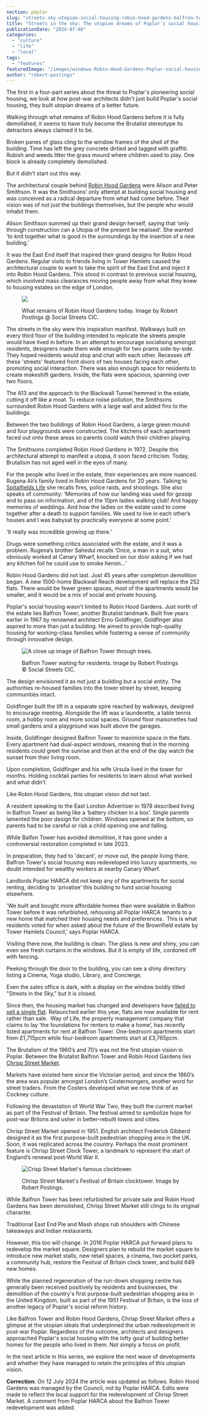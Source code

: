 ```yaml
---
section: poplar
slug: "streets-sky-utopian-social-housing-robin-hood-gardens-balfron-tower"
title: "Streets in the sky: The utopian dreams of Poplar’s social housing"
publicationDate: "2024-07-08"
categories: 
  - "culture"
  - "life"
  - "local"
tags: 
  - "features"
featuredImage: "/images/windows-Robin-Hood-Gardens-Poplar-social-housing-East-London.jpg"
author: "robert-postings"
---
```


The first in a four-part series about the threat to Poplar's pioneering social housing, we look at how post-war architects didn't just build Poplar's social housing, they built utopian dreams of a better future.

Walking through what remains of Robin Hood Gardens before it is fully demolished, it seems to have truly become the Brutalist stereotype its detractors always claimed it to be.

Broken panes of glass cling to the window frames of the shell of the building. Time has left the grey concrete dirtied and tagged with graffiti. Rubish and weeds litter the grass mound where children used to play. One block is already completely demolished.

But it didn’t start out this way.

The architectural couple behind [Robin Hood Gardens](https://poplarlondon.co.uk/walk-social-housing-poplars-architecture/) were Alison and Peter Smithson. It was the Smithsons’ only attempt at building social housing and was conceived as a radical departure from what had come before. Their vision was of not just the buildings themselves, but the people who would inhabit them.

Alison Smithson summed up their grand design herself, saying that ‘only through construction can a Utopia of the present be realised’. She wanted ‘to knit together what is good in the surroundings by the insertion of a new building.’

It was the East End itself that inspired their grand designs for Robin Hood Gardens. Regular visits to friends living in Tower Hamlets caused the architectural couple to want to take the spirit of the East End and inject it into Robin Hood Gardens. This stood in contrast to previous social housing, which involved mass clearances moving people away from what they knew to housing estates on the edge of London.

<figure>

![](/images/Robin-Hood-Gardens-Exterior-View-1024x683.jpg)

<figcaption>

What remains of Robin Hood Gardens today. Image by Robert Postings @ Social Streets CIC.

</figcaption>

</figure>

The streets in the sky were this inspiration manifest. Walkways built on every third floor of the building intended to replicate the streets people would have lived in before. In an attempt to encourage socialising amongst residents, designers made them wide enough for two prams side-by-side. They hoped residents would stop and chat with each other. Recesses off these 'streets' featured front doors of two houses facing each other, promoting social interaction. There was also enough space for residents to create makeshift gardens. Inside, the flats were spacious, spanning over two floors.

The A13 and the approach to the Blackwall Tunnel hemmed in the estate, cutting it off like a moat. To reduce noise pollution, the Smithsons surrounded Robin Hood Gardens with a large wall and added fins to the buildings.

Between the two buildings of Robin Hood Gardens, a large green mound and four playgrounds were constructed. The kitchens of each apartment faced out onto these areas so parents could watch their children playing.

The Smithsons completed Robin Hood Gardens in 1972. Despite this architectural attempt to manifest a utopia, it soon faced criticism. Today, Brutalism has not aged well in the eyes of many.

For the people who lived in the estate, their experiences are more nuanced. Rugena Ali’s family lived in Robin Hood Gardens for 20 years. Talking to [Spitalfields Life](https://spitalfieldslife.com/2016/08/21/decanted-from-robin-hood-gardens/) she recalls fires, police raids, and shootings. She also speaks of community: ‘Memories of how our landing was used for gossip and to pass on information, and of the 10pm ladies walking club! And happy memories of weddings. And how the ladies on the estate used to come together after a death to support families. We used to live in each other’s houses and I was babysat by practically everyone at some point.’

‘It really was incredible growing up there.’

Drugs were something critics associated with the estate, and it was a problem. Rugena’s brother Sahedul recalls ‘Once, a man in a suit, who obviously worked at Canary Wharf, knocked on our door asking if we had any kitchen foil he could use to smoke heroin…’

Robin Hood Gardens did not last. Just 45 years after completion demolition began. A new 1500-home Blackwall Reach development will replace the 252 flats. There would be fewer green spaces, most of the apartments would be smaller, and it would be a mix of social and private housing.

Poplar's social housing wasn't limited to Robin Hood Gardens. Just north of the estate lies Balfron Tower, another Brutalist landmark. Built five years earlier in 1967 by renowned architect Erno Goldfinger, Goldfinger also aspired to more than just a building. He aimed to provide high-quality housing for working-class families while fostering a sense of community through innovative design.

<figure>

![A close up image of Balfron Tower through trees. ](/images/Poplar-Social-Housing-Balfron-Tower-Close-Up-1024x683.jpg)

<figcaption>

Balfron Tower waiting for residents. Image by Robert Postings © Social Streets CIC.

</figcaption>

</figure>

The design envisioned it as not just a building but a social entity. The authorities re-housed families into the tower street by street, keeping communities intact.

Goldfinger built the lift in a separate spire reached by walkways, designed to encourage meeting. Alongside the lift was a launderette, a table tennis room, a hobby room and more social spaces. Ground floor maisonettes had small gardens and a playground was built above the garages.

Inside, Goldfinger designed Balfron Tower to maximize space in the flats. Every apartment had dual-aspect windows, meaning that in the morning residents could greet the sunrise and then at the end of the day watch the sunset from their living room.

Upon completion, Goldfinger and his wife Ursula lived in the tower for months. Holding cocktail parties for residents to learn about what worked and what didn’t.

Like Robin Hood Gardens, this utopian vision did not last. 

A resident speaking to the East London Advertiser in 1978 described living in Balfron Tower as being like a ‘battery chicken in a box’. Single parents lamented the poor design for children. Windows opened at the bottom, so parents had to be careful or risk a child opening one and falling.

While Balfon Tower has avoided demolition, it has gone under a controversial restoration completed in late 2023.

In preparation, they had to 'decant', or move out, the people living there. Balfron Tower's social housing was redeveloped into luxury apartments, no doubt intended for wealthy workers at nearby Canary Wharf.

Landlords Poplar HARCA did not keep any of the apartments for social renting, deciding to 'privatise' this building to fund social housing elsewhere.

'We built and bought more affordable homes than were available in Balfron Tower before it was refurbished, rehousing all Poplar HARCA tenants to a new home that matched their housing needs and preferences.  This is what residents voted for when asked about the future of the Brownfield estate by Tower Hamlets Council,' says Poplar HARCA.

Visiting there now, the building is clean. The glass is new and shiny, you can even see fresh curtains in the windows. But it is empty of life, cordoned off with fencing. 

Peeking through the door to the building, you can see a shiny directory listing a Cinema, Yoga studio, Library, and Concierge.

Even the sales office is dark, with a display on the window boldly titled "Streets in the Sky," but it is closed.

Since then, the housing market has changed and developers have [failed to sell a single flat](https://novaramedia.com/2023/08/04/its-a-scandal-how-property-developers-failed-to-sell-a-single-flat-in-balfron-tower/#:~:text=4%20August%202023&text=Property%20developers%20have%20failed%20to,the%20future%20of%20the%20building.). Relaunched earlier this year, flats are now available for rent rather than sale.  Way of Life, the property management company that claims to lay ‘the foundations for renters to make a home’, has recently listed apartments for rent at Balfron Tower. One-bedroom apartments start from £1,715pcm while four-bedroom apartments start at £3,765pcm.

The Brutalism of the 1960’s and 70’s was not the first utopian vision in Poplar. Between the Brutalist Balfron Tower and Robin Hood Gardens lies [Chrisp Street Market](https://poplarlondon.co.uk/chrisp-street-market-history/).

Markets have existed here since the Victorian period, and since the 1860’s the area was popular amongst London’s Costermongers, another word for street traders. From the Costers developed what we now think of as Cockney culture.

Following the devastation of World War Two, they built the current market as part of the Festival of Britain. The festival aimed to symbolize hope for post-war Britons and usher in better-rebuilt towns and cities.

Chrisp Street Market opened in 1951. English architect Frederick Gibberd designed it as the first purpose-built pedestrian shopping area in the UK. Soon, it was replicated across the country. Perhaps the most prominent feature is Chrisp Street Clock Tower, a landmark to represent the start of England’s renewal post-World War II.

<figure>

![Crisp Street Market's famous clocktower.](/images/Poplar-Social-Housing-Crisp-Street-Market-1024x683.jpg)

<figcaption>

Chrisp Street Market's Festival of Britain clocktower. Image by Robert Postings.

</figcaption>

</figure>

While Balfron Tower has been refurbished for private sale and Robin Hood Gardens has been demolished, Chrisp Street Market still clings to its original character.

Traditional East End Pie and Mash shops rub shoulders with Chinese takeaways and Indian restaurants.

However, this too will change. In 2016 Poplar HARCA put forward plans to redevelop the market square. Designers plan to rebuild the market square to introduce new market stalls, new retail spaces, a cinema, two pocket parks, a community hub, restore the Festival of Britain clock tower, and build 649 new homes.

While the planned regeneration of the run-down shopping centre has generally been received positively by residents and businesses, the demolition of the country's first purpose-built pedestrian shopping area in the United Kingdom, built as part of the 1951 Festival of Britain, is the loss of another legacy of Poplar's social reform history.

Like Balfron Tower and Robin Hood Gardens, Chrisp Street Market offers a glimpse at the utopian ideals that underpinned the urban redevelopment in post-war Poplar. Regardless of the outcome, architects and designers approached Poplar's social housing with the lofty goal of building better homes for the people who lived in them. Not simply a focus on profit.

In the next article in this series, we explore the next wave of developments and whether they have managed to retain the principles of this utopian vision.

**Correction**: On 12 July 2024 the article was updated as follows. Robin Hood Gardens was managed by the Council, not by Poplar HARCA. Edits were made to reflect the local support for the redevelopment of Chrisp Street Market. A comment from Poplar HARCA about the Balfron Tower redevelopment was added.
